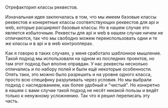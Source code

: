 Отрефакторил классы реквестов.

Изначальная идея заключалась в том, что мы имеем базовые классы реквестов и конкретные классы соответствующих реквестов для api и web, которые расширяют базовые классы.
Но в нашем случае это является избыточным.
Реквесты для api и web в нашем случае ничем не отличаются, так что мы свободно можем переиспользовать одни и те же классы и в api и в web контроллерах.

Как я говорю в таких случаях, у меня сработало шаблонное мышление.
Такой подход мы использовали на одном из последних проектов, но там этот подход был вполне оправдан.
У нас реквесты несколько отличались и по набору полей и были ещё некоторые особенности.
Опять таки, это можно было разрешить и на уровне одного класса, просто всю специфику разруливать через условия. Но мы выбрали подход с наследованием, как более удобный и "чистый".
Но конкретно в нашем с вами случае такой подход не несёт никакой пользы и ведёт только к ненужному усложнению.
Так что я решил переписать эту часть.
